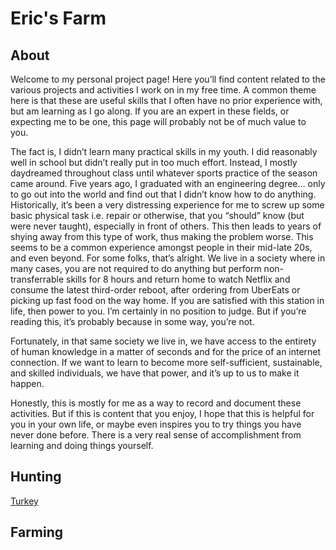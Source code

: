 # Eric's Farm

## About

Welcome to my personal project page! Here you’ll find content related to the various projects and activities I work on in my free time. A common theme here is that these are useful skills that I often have no prior experience with, but am learning as I go along. If you are an expert in these fields, or expecting me to be one, this page will probably not be of much value to you. 

The fact is, I didn’t learn many practical skills in my youth. I did reasonably well in school but didn’t really put in too much effort. Instead, I mostly daydreamed throughout class until whatever sports practice of the season came around. Five years ago, I graduated with an engineering degree… only to go out into the world and find out that I didn’t know how to do anything. Historically, it’s been a very distressing experience for me to screw up some basic physical task i.e. repair or otherwise, that you “should” know (but were never taught), especially in front of others. This then leads to years of shying away from this type of work, thus making the problem worse. This seems to be a common experience amongst people in their mid-late 20s, and even beyond. For some folks, that’s alright. We live in a society where in many cases, you are not required to do anything but perform non-transferrable skills for 8 hours and return home to watch Netflix and consume the latest third-order reboot, after ordering from UberEats or picking up fast food on the way home. If you are satisfied with this station in life, then power to you. I’m certainly in no position to judge. But if you’re reading this, it’s probably because in some way, you’re not. 

Fortunately, in that same society we live in, we have access to the entirety of human knowledge in a matter of seconds and for the price of an internet connection. If we want to learn to become more self-sufficient, sustainable, and skilled individuals, we have that power, and it’s up to us to make it happen. 

Honestly, this is mostly for me as a way to record and document these activities. But if this is content that you enjoy, I hope that this is helpful for you in your own life, or maybe even inspires you to try things you have never done before. There is a very real sense of accomplishment from learning and doing things yourself. 


## Hunting

[Turkey](https://ericsfarm.github.io/hunting/turkey.html)

## Farming
